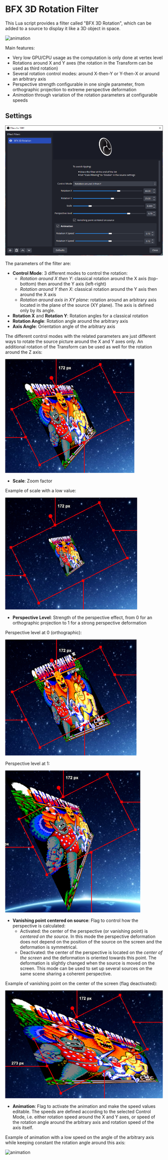 # BFX 3D Rotation Filter

This Lua script provides a filter called "BFX 3D Rotation", which can be added to a source to display it like a 3D object in space.

![animation](pics/obs-logo-animated.gif)

Main features:

- Very low GPU/CPU usage as the computation is only done at vertex level
- Rotations around X and Y axes (the rotation in the Transform can be used as third rotation)
- Several rotation control modes: around X-then-Y or Y-then-X or around an arbitrary axis
- Perspective strength configurable in one single parameter, from orthographic projection to extreme perspective deformation
- _Animation_ through variation of the rotation parameters at configurable speeds

## Settings

![settings](pics/settings.png)

The parameters of the filter are:

- **Control Mode**: 3 different modes to control the rotation:
  - _Rotation around X then Y_: classical rotation around the X axis (top-bottom) then around the Y axis (left-right)
  - _Rotation around Y then X_: classical rotation around the Y axis then around the X axis
  - _Rotation around axis in XY plane_: rotation around an arbitrary axis located in the plane of the source (XY plane). The axis is defined only by its angle.
- **Rotation X** and **Rotation Y**: Rotation angles for a classical rotation
- **Rotation Angle**: Rotation angle around the arbitrary axis
- **Axis Angle**: Orientation angle of the arbitrary axis

The different control modes with the related parameters are just different ways to rotate the source picture around the X and Y axes only. An additional rotation of the Transform can be used as well for the rotation around the Z axis:

![rotation](pics/Rotation-XY-centered.png)

- **Scale**: Zoom factor

Example of scale with a low value:

![scaled](pics/Rotation-XY-centered-scaled.png)

- **Perspective Level**: Strength of the perspective effect, from $0$ for an orthographic projection to $1$ for a strong perspective deformation

Perspective level at $0$ (orthographic):

![orthographic](pics/Rotation-XY-centered-orthographic.png)

Perspective level at $1$:

![perspective](pics/Rotation-XY-centered-perspective.png)

- **Vanishing point centered on source**: Flag to control how the perspective is calculated:
  - Activated: the center of the perspective (or vanishing point) is _centered on the source_. In this mode the perspective deformation does not depend on the position of the source on the screen and the deformation is symmetrical.
  - Deactivated: the center of the perspective is located on the _center of the screen_ and the deformation is oriented towards this point. The deformation is slightly changed when the source is moved on the screen. This mode can be used to set up several sources on the same scene sharing a coherent perspective.

Example of vanishing point on the center of the screen (flag deactivated):

![not centered](pics/Rotation-XY.png)

- **Animation**: Flag to activate the animation and make the speed values editable. The speeds are defined according to the selected Control Mode, i.e. either rotation speed  around the X and Y axes, or speed of the rotation angle around the arbitrary axis and rotation speed of the axis itself.

Example of animation with a low speed on the angle of the arbitrary axis while keeping constant the rotation angle around this axis:

![animation](pics/animation-axis.gif)

